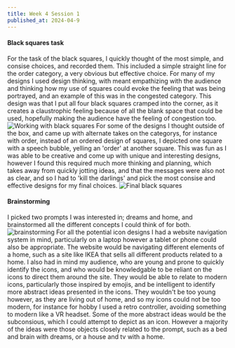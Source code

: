 ```yaml
---
title: Week 4 Session 1
published_at: 2024-04-9
---
```


#### Black squares task
For the task of the black squares, I quickly thought of the most simple, and consise choices, and recorded them. This included a simple straight line for the order category, a very obvious but effective choice. For many of my designs I used design thinking, with meant empathizing with the audience and thinking how my use of squares could evoke the feeling that was being portrayed, and an example of this was in the congested category. This design was that I put all four black squares cramped into the corner, as it creates a claustrophic feeling because of all the blank space that could be used, hopefully making the audience have the feeling of congestion too. 
![Working with black squares](/W01S1/Screenshot.jpg)
For some of the designs I thought outside of the box, and came up with alternate takes on the categorys, for instance with order, instead of an ordered design of squares, I depicted one square with a speech bubble, yelling an 'order' at another square. This was fun as I was able to be creative and come up with unique and interesting designs, however I found this required much more thinking and planning, which takes away from quickly jotting ideas, and that the messages were also not as clear, and so I had to 'kill the darlings' and pick the most consise and effective designs for my final choices.
![Final black squares](/W01S1/blacksquares.png)
#### Brainstorming
I picked two prompts I was interested in; dreams and home, and brainstormed all the different concepts I could think of for both.
![brainstorming](/W01S1/mindmap.jpg)
For all the potential icon designs I had a website navigation system in mind, particularly on a laptop however a tablet or phone could also be appropriate. The website would be navigating different elements of a home, such as a site like IKEA that sells all different products related to a home. I also had in mind my audience, who are young and prone to quickly identify the icons, and who would be knowledgable to be reliant on the icons to direct them around the site. They would be able to relate to modern icons, particularly those inspired by emojis, and be intelligent to identify more abstract ideas presented in the icons. They wouldn't be too young however, as they are living out of home, and so my icons could not be too modern, for instance for hobby I used a retro controller, avoiding something to modern like a VR headset. Some of the more abstract ideas would be the subconsious, which I could attempt to depict as an icon. However a majority of the ideas were those objects closely related to the prompt, such as a bed and brain with dreams, or a house and tv with a home.